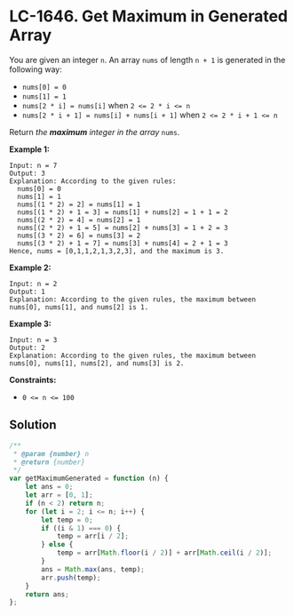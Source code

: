 # LC-1646. Get Maximum in Generated Array

You are given an integer `n`. An array `nums` of length `n + 1` is generated in the following way:

-   `nums[0] = 0`
-   `nums[1] = 1`
-   `nums[2 * i] = nums[i]` when `2 <= 2 * i <= n`
-   `nums[2 * i + 1] = nums[i] + nums[i + 1]` when `2 <= 2 * i + 1 <= n`

Return _the **maximum** integer in the array_ `nums`.

**Example 1:**

```
Input: n = 7
Output: 3
Explanation: According to the given rules:
  nums[0] = 0
  nums[1] = 1
  nums[(1 * 2) = 2] = nums[1] = 1
  nums[(1 * 2) + 1 = 3] = nums[1] + nums[2] = 1 + 1 = 2
  nums[(2 * 2) = 4] = nums[2] = 1
  nums[(2 * 2) + 1 = 5] = nums[2] + nums[3] = 1 + 2 = 3
  nums[(3 * 2) = 6] = nums[3] = 2
  nums[(3 * 2) + 1 = 7] = nums[3] + nums[4] = 2 + 1 = 3
Hence, nums = [0,1,1,2,1,3,2,3], and the maximum is 3.
```

**Example 2:**

```
Input: n = 2
Output: 1
Explanation: According to the given rules, the maximum between nums[0], nums[1], and nums[2] is 1.
```

**Example 3:**

```
Input: n = 3
Output: 2
Explanation: According to the given rules, the maximum between nums[0], nums[1], nums[2], and nums[3] is 2.
```

**Constraints:**

-   `0 <= n <= 100`

## Solution

```javascript
/**
 * @param {number} n
 * @return {number}
 */
var getMaximumGenerated = function (n) {
    let ans = 0;
    let arr = [0, 1];
    if (n < 2) return n;
    for (let i = 2; i <= n; i++) {
        let temp = 0;
        if ((i & 1) === 0) {
            temp = arr[i / 2];
        } else {
            temp = arr[Math.floor(i / 2)] + arr[Math.ceil(i / 2)];
        }
        ans = Math.max(ans, temp);
        arr.push(temp);
    }
    return ans;
};
```
